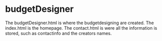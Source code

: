 # budgetDesigner
The budgetDesigner.html is where the budgetdesigning are created.
The index.html is the homepage.
The contact.html is were all the information is stored, such as contactinfo and the creators names.
